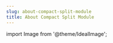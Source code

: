 ```yaml
---
slug: about-compact-split-module
title: About Compact Split Module
---
```

import Image from '@theme/IdealImage';
